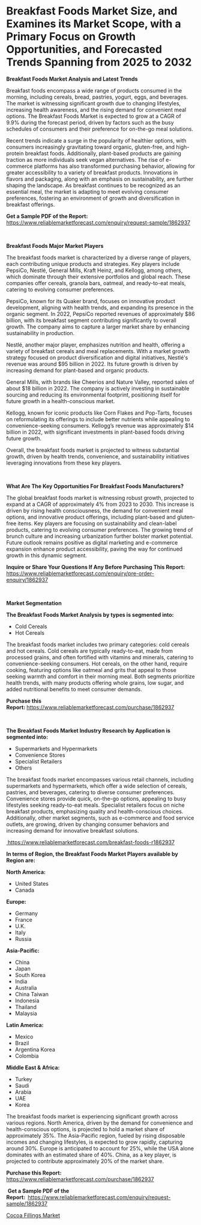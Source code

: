 <p><h1>Breakfast Foods Market Size, and Examines its Market Scope, with a Primary Focus on Growth Opportunities, and Forecasted Trends Spanning from 2025 to 2032</h1></p><p><strong>Breakfast Foods Market Analysis and Latest Trends</strong></p>
<p><p>Breakfast foods encompass a wide range of products consumed in the morning, including cereals, bread, pastries, yogurt, eggs, and beverages. The market is witnessing significant growth due to changing lifestyles, increasing health awareness, and the rising demand for convenient meal options. The Breakfast Foods Market is expected to grow at a CAGR of 9.9% during the forecast period, driven by factors such as the busy schedules of consumers and their preference for on-the-go meal solutions.</p><p>Recent trends indicate a surge in the popularity of healthier options, with consumers increasingly gravitating toward organic, gluten-free, and high-protein breakfast foods. Additionally, plant-based products are gaining traction as more individuals seek vegan alternatives. The rise of e-commerce platforms has also transformed purchasing behavior, allowing for greater accessibility to a variety of breakfast products. Innovations in flavors and packaging, along with an emphasis on sustainability, are further shaping the landscape. As breakfast continues to be recognized as an essential meal, the market is adapting to meet evolving consumer preferences, fostering an environment of growth and diversification in breakfast offerings.</p></p>
<p><strong>Get a Sample PDF of the Report:&nbsp;</strong> <a href="https://www.reliablemarketforecast.com/enquiry/request-sample/1862937?utm_campaign=2475&utm_medium=2&utm_source=Github&utm_content=ia&utm_term=14022025&utm_id=breakfast-foods">https://www.reliablemarketforecast.com/enquiry/request-sample/1862937</a></p>
<p>&nbsp;</p>
<p><strong>Breakfast Foods Major Market Players</strong></p>
<p><p>The breakfast foods market is characterized by a diverse range of players, each contributing unique products and strategies. Key players include PepsiCo, Nestlé, General Mills, Kraft Heinz, and Kellogg, among others, which dominate through their extensive portfolios and global reach. These companies offer cereals, granola bars, oatmeal, and ready-to-eat meals, catering to evolving consumer preferences.</p><p>PepsiCo, known for its Quaker brand, focuses on innovative product development, aligning with health trends, and expanding its presence in the organic segment. In 2022, PepsiCo reported revenues of approximately $86 billion, with its breakfast segment contributing significantly to overall growth. The company aims to capture a larger market share by enhancing sustainability in production.</p><p>Nestlé, another major player, emphasizes nutrition and health, offering a variety of breakfast cereals and meal replacements. With a market growth strategy focused on product diversification and digital initiatives, Nestlé's revenue was around $95 billion in 2022. Its future growth is driven by increasing demand for plant-based and organic products.</p><p>General Mills, with brands like Cheerios and Nature Valley, reported sales of about $18 billion in 2022. The company is actively investing in sustainable sourcing and reducing its environmental footprint, positioning itself for future growth in a health-conscious market.</p><p>Kellogg, known for iconic products like Corn Flakes and Pop-Tarts, focuses on reformulating its offerings to include better nutrients while appealing to convenience-seeking consumers. Kellogg’s revenue was approximately $14 billion in 2022, with significant investments in plant-based foods driving future growth.</p><p>Overall, the breakfast foods market is projected to witness substantial growth, driven by health trends, convenience, and sustainability initiatives leveraging innovations from these key players.</p></p>
<p>&nbsp;</p>
<p><strong>What Are The Key Opportunities For Breakfast Foods Manufacturers?</strong></p>
<p><p>The global breakfast foods market is witnessing robust growth, projected to expand at a CAGR of approximately 4% from 2023 to 2030. This increase is driven by rising health consciousness, the demand for convenient meal options, and innovative product offerings, including plant-based and gluten-free items. Key players are focusing on sustainability and clean-label products, catering to evolving consumer preferences. The growing trend of brunch culture and increasing urbanization further bolster market potential. Future outlook remains positive as digital marketing and e-commerce expansion enhance product accessibility, paving the way for continued growth in this dynamic segment.</p></p>
<p><strong>Inquire or Share Your Questions If Any Before Purchasing This Report:</strong> <a href="https://www.reliablemarketforecast.com/enquiry/pre-order-enquiry/1862937?utm_campaign=2475&utm_medium=2&utm_source=Github&utm_content=ia&utm_term=14022025&utm_id=breakfast-foods">https://www.reliablemarketforecast.com/enquiry/pre-order-enquiry/1862937</a></p>
<p>&nbsp;</p>
<p><strong>Market Segmentation</strong></p>
<p><strong>The Breakfast Foods Market Analysis by types is segmented into:</strong></p>
<p><ul><li>Cold Cereals</li><li>Hot Cereals</li></ul></p>
<p><p>The breakfast foods market includes two primary categories: cold cereals and hot cereals. Cold cereals are typically ready-to-eat, made from processed grains, and often fortified with vitamins and minerals, catering to convenience-seeking consumers. Hot cereals, on the other hand, require cooking, featuring options like oatmeal and grits that appeal to those seeking warmth and comfort in their morning meal. Both segments prioritize health trends, with many products offering whole grains, low sugar, and added nutritional benefits to meet consumer demands.</p></p>
<p><strong>Purchase this Report:&nbsp;</strong><a href="https://www.reliablemarketforecast.com/purchase/1862937?utm_campaign=2475&utm_medium=2&utm_source=Github&utm_content=ia&utm_term=14022025&utm_id=breakfast-foods">https://www.reliablemarketforecast.com/purchase/1862937</a></p>
<p>&nbsp;</p>
<p><strong>The Breakfast Foods Market Industry Research by Application is segmented into:</strong></p>
<p><ul><li>Supermarkets and Hypermarkets</li><li>Convenience Stores</li><li>Specialist Retailers</li><li>Others</li></ul></p>
<p><p>The breakfast foods market encompasses various retail channels, including supermarkets and hypermarkets, which offer a wide selection of cereals, pastries, and beverages, catering to diverse consumer preferences. Convenience stores provide quick, on-the-go options, appealing to busy lifestyles seeking ready-to-eat meals. Specialist retailers focus on niche breakfast products, emphasizing quality and health-conscious choices. Additionally, other market segments, such as e-commerce and food service outlets, are growing, driven by changing consumer behaviors and increasing demand for innovative breakfast solutions.</p></p>
<p><a href="https://www.reliablemarketforecast.com/breakfast-foods-r1862937?utm_campaign=2475&utm_medium=2&utm_source=Github&utm_content=ia&utm_term=14022025&utm_id=breakfast-foods">&nbsp;https://www.reliablemarketforecast.com/breakfast-foods-r1862937</a></p>
<p><strong>In terms of Region, the Breakfast Foods Market Players available by Region are:</strong></p>
<p>
    <p> <strong> North America: </strong>
        <ul>
            <li>United States</li>
            <li>Canada</li>
        </ul>
        </p> 
    <p> <strong> Europe: </strong>
        <ul>
            <li>Germany</li>
            <li>France</li>
            <li>U.K.</li>
            <li>Italy</li>
            <li>Russia</li>
        </ul>
        </p> 
    <p> <strong> Asia-Pacific: </strong>
        <ul>
            <li>China</li>
            <li>Japan</li>
            <li>South Korea</li>
            <li>India</li>
            <li>Australia</li>
            <li>China Taiwan</li>
            <li>Indonesia</li>
            <li>Thailand</li>
            <li>Malaysia</li>
        </ul>
        </p> 
    <p> <strong> Latin America: </strong>
        <ul>
            <li>Mexico</li>
            <li>Brazil</li>
            <li>Argentina Korea</li>
            <li>Colombia</li>
        </ul>
        </p> 
    <p> <strong> Middle East & Africa: </strong>
        <ul>
            <li>Turkey</li>
            <li>Saudi</li>
            <li>Arabia</li>
            <li>UAE</li>
            <li>Korea</li>
        </ul>
    </p>
    </p>
<p><p>The breakfast foods market is experiencing significant growth across various regions. North America, driven by the demand for convenience and health-conscious options, is projected to hold a market share of approximately 35%. The Asia-Pacific region, fueled by rising disposable incomes and changing lifestyles, is expected to grow rapidly, capturing around 30%. Europe is anticipated to account for 25%, while the USA alone dominates with an estimated share of 40%. China, as a key player, is projected to contribute approximately 20% of the market share.</p></p>
<p><strong>Purchase this Report: </strong><a href="https://www.reliablemarketforecast.com/purchase/1862937?utm_campaign=2475&utm_medium=2&utm_source=Github&utm_content=ia&utm_term=14022025&utm_id=breakfast-foods">https://www.reliablemarketforecast.com/purchase/1862937</a></p>
<p>&nbsp;<strong>Get a Sample PDF of the Report:&nbsp;&nbsp;</strong><a href="https://www.reliablemarketforecast.com/enquiry/request-sample/1862937?utm_campaign=2475&utm_medium=2&utm_source=Github&utm_content=ia&utm_term=14022025&utm_id=breakfast-foods">https://www.reliablemarketforecast.com/enquiry/request-sample/1862937</a></p>
<p><strong></strong></p>
<p><p><a href="https://github.com/bogganbillie6969/Market-Research-Report-List-1/blob/main/cocoa-fillings-market.md?utm_campaign=2475&utm_medium=2&utm_source=Github&utm_content=ia&utm_term=14022025&utm_id=breakfast-foods">Cocoa Fillings Market</a></p></p>